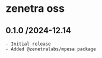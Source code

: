 # zenetra oss

## 0.1.0 /2024-12.14
    - Initial release
    - Added @zenetralabs/mpesa package



